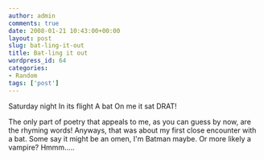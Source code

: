 ```yaml
---
author: admin
comments: true
date: 2008-01-21 10:43:00+00:00
layout: post
slug: bat-ling-it-out
title: Bat-ling it out
wordpress_id: 64
categories:
- Random
tags: ['post']
---
```


Saturday night
In its flight
A bat
On me it sat
DRAT!

The only part of poetry that appeals to me, as you can guess by now, are the rhyming words! Anyways, that was about my first close encounter with a bat. Some say it might be an omen, I'm Batman maybe. Or more likely a vampire? Hmmm.....

